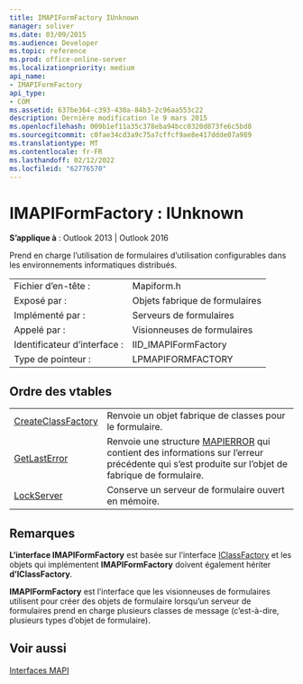 ```yaml
---
title: IMAPIFormFactory IUnknown
manager: soliver
ms.date: 03/09/2015
ms.audience: Developer
ms.topic: reference
ms.prod: office-online-server
ms.localizationpriority: medium
api_name:
- IMAPIFormFactory
api_type:
- COM
ms.assetid: 637be364-c393-430a-84b3-2c96aa553c22
description: Dernière modification le 9 mars 2015
ms.openlocfilehash: 009b1ef11a35c378eba94bcc0320d873fe6c5bd8
ms.sourcegitcommit: c0fae34cd3a9c75a7cffcf9ae8e417ddde07a989
ms.translationtype: MT
ms.contentlocale: fr-FR
ms.lasthandoff: 02/12/2022
ms.locfileid: "62776570"
---
```

# <a name="imapiformfactory--iunknown"></a>IMAPIFormFactory : IUnknown

  
  
**S’applique à** : Outlook 2013 | Outlook 2016 
  
Prend en charge l’utilisation de formulaires d’utilisation configurables dans les environnements informatiques distribués. 
  
|||
|:-----|:-----|
|Fichier d’en-tête :  <br/> |Mapiform.h  <br/> |
|Exposé par :  <br/> |Objets fabrique de formulaires  <br/> |
|Implémenté par :  <br/> |Serveurs de formulaires  <br/> |
|Appelé par :  <br/> |Visionneuses de formulaires  <br/> |
|Identificateur d’interface :  <br/> |IID_IMAPIFormFactory  <br/> |
|Type de pointeur :  <br/> |LPMAPIFORMFACTORY  <br/> |
   
## <a name="vtable-order"></a>Ordre des vtables

|||
|:-----|:-----|
|[CreateClassFactory](imapiformfactory-createclassfactory.md) <br/> |Renvoie un objet fabrique de classes pour le formulaire. |
|[GetLastError](imapiformfactory-getlasterror.md) <br/> |Renvoie une structure [MAPIERROR](mapierror.md) qui contient des informations sur l’erreur précédente qui s’est produite sur l’objet de fabrique de formulaire. |
|[LockServer](imapiformfactory-lockserver.md) <br/> |Conserve un serveur de formulaire ouvert en mémoire. |
   
## <a name="remarks"></a>Remarques

**L’interface IMAPIFormFactory** est basée sur l’interface [IClassFactory](https://msdn.microsoft.com/library/ms694364%28VS.85%29.aspx) et les objets qui implémentent **IMAPIFormFactory** doivent également hériter **d’IClassFactory**.
  
 **IMAPIFormFactory** est l’interface que les visionneuses de formulaires utilisent pour créer des objets de formulaire lorsqu’un serveur de formulaires prend en charge plusieurs classes de message (c’est-à-dire, plusieurs types d’objet de formulaire). 
  
## <a name="see-also"></a>Voir aussi



[Interfaces MAPI](mapi-interfaces.md)

